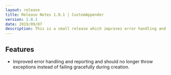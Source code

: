 ```yaml
---
layout: release
title: Release Notes 1.0.1 | CustomAppender
version: 1.0.1
date: 2019/09/07
description: This is a small release which improves error handling and reporting.
---
```


## Features

* Improved error handling and reporting and should no longer throw exceptions instead of failing gracefully during creation.